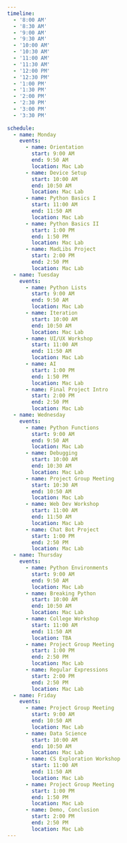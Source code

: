 ```yaml
---
timeline:
  - '8:00 AM'
  - '8:30 AM'
  - '9:00 AM'
  - '9:30 AM'
  - '10:00 AM'
  - '10:30 AM'
  - '11:00 AM'
  - '11:30 AM'
  - '12:00 PM'
  - '12:30 PM'
  - '1:00 PM'
  - '1:30 PM'
  - '2:00 PM'
  - '2:30 PM'
  - '3:00 PM'
  - '3:30 PM'
    
schedule:
  - name: Monday
    events:
      - name: Orientation
        start: 9:00 AM
        end: 9:50 AM
        location: Mac Lab
      - name: Device Setup
        start: 10:00 AM
        end: 10:50 AM
        location: Mac Lab
      - name: Python Basics I
        start: 11:00 AM
        end: 11:50 AM
        location: Mac Lab
      - name: Python Basics II
        start: 1:00 PM
        end: 1:50 PM
        location: Mac Lab
      - name: MadLibs Project
        start: 2:00 PM
        end: 2:50 PM
        location: Mac Lab
  - name: Tuesday
    events:
      - name: Python Lists
        start: 9:00 AM
        end: 9:50 AM
        location: Mac Lab
      - name: Iteration
        start: 10:00 AM
        end: 10:50 AM
        location: Mac Lab
      - name: UI/UX Workshop
        start: 11:00 AM
        end: 11:50 AM
        location: Mac Lab
      - name: AI
        start: 1:00 PM
        end: 1:50 PM
        location: Mac Lab
      - name: Final Project Intro
        start: 2:00 PM
        end: 2:50 PM
        location: Mac Lab
  - name: Wednesday
    events:
      - name: Python Functions
        start: 9:00 AM
        end: 9:50 AM
        location: Mac Lab
      - name: Debugging
        start: 10:00 AM
        end: 10:30 AM
        location: Mac Lab
      - name: Project Group Meeting
        start: 10:30 AM
        end: 10:50 AM
        location: Mac Lab
      - name: Web Dev Workshop
        start: 11:00 AM
        end: 11:50 AM
        location: Mac Lab
      - name: Chat Bot Project
        start: 1:00 PM
        end: 2:50 PM
        location: Mac Lab
  - name: Thursday
    events:
      - name: Python Environments
        start: 9:00 AM
        end: 9:50 AM
        location: Mac Lab
      - name: Breaking Python
        start: 10:00 AM
        end: 10:50 AM
        location: Mac Lab
      - name: College Workshop
        start: 11:00 AM
        end: 11:50 AM
        location: TBA
      - name: Project Group Meeting
        start: 1:00 PM
        end: 2:50 PM
        location: Mac Lab
      - name: Regular Expressions
        start: 2:00 PM
        end: 2:50 PM
        location: Mac Lab
  - name: Friday
    events:
      - name: Project Group Meeting
        start: 9:00 AM
        end: 10:50 AM
        location: Mac Lab
      - name: Data Science
        start: 10:00 AM
        end: 10:50 AM
        location: Mac Lab
      - name: CS Exploration Workshop
        start: 11:00 AM
        end: 11:50 AM
        location: Mac Lab
      - name: Project Group Meeting
        start: 1:00 PM
        end: 1:50 PM
        location: Mac Lab
      - name: Demo, Conclusion
        start: 2:00 PM
        end: 2:50 PM
        location: Mac Lab
---
```

